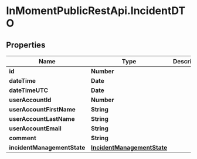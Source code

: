 # InMomentPublicRestApi.IncidentDTO

## Properties

Name | Type | Description | Notes
------------ | ------------- | ------------- | -------------
**id** | **Number** |  | [optional] 
**dateTime** | **Date** |  | [optional] 
**dateTimeUTC** | **Date** |  | [optional] 
**userAccountId** | **Number** |  | 
**userAccountFirstName** | **String** |  | [optional] 
**userAccountLastName** | **String** |  | [optional] 
**userAccountEmail** | **String** |  | [optional] 
**comment** | **String** |  | 
**incidentManagementState** | [**IncidentManagementState**](IncidentManagementState.md) |  | 


